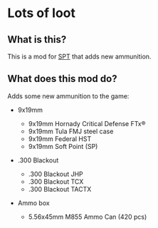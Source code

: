 # Lots of loot

## What is this?

This is a mod for [SPT](https://www.sp-tarkov.com "The main goal of the project is to provide a separate offline single-player experience with ready-to-use progression for the official BSG client. Now you can play Escape From Tarkov while waiting for their servers to come back online, while you're disconnected from the Internet, or if you need to take a break from cheaters.") that adds new ammunition.

## What does this mod do?

Adds some new ammunition to the game:

- 9x19mm
  - 9x19mm Hornady Critical Defense FTx®
  - 9x19mm Tula FMJ steel case
  - 9x19mm Federal HST
  - 9x19mm Soft Point (SP)

- .300 Blackout
  - .300 Blackout JHP
  - .300 Blackout TCX
  - .300 Blackout TACTX

- Ammo box
  - 5.56x45mm M855 Ammo Can (420 pcs)

